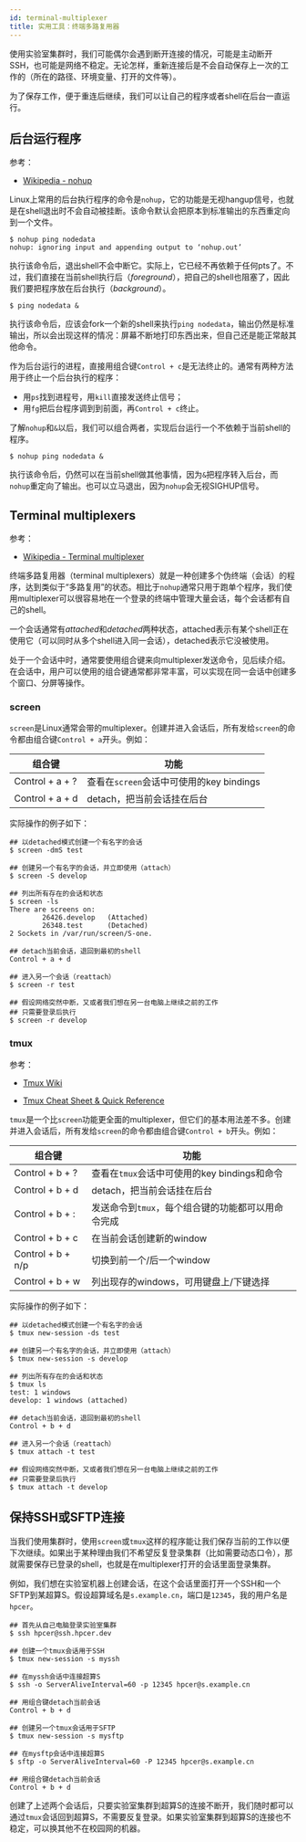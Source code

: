 ```yaml
---
id: terminal-multiplexer
title: 实用工具：终端多路复用器
---
```


使用实验室集群时，我们可能偶尔会遇到断开连接的情况，可能是主动断开SSH，也可能是网络不稳定。无论怎样，重新连接后是不会自动保存上一次的工作的（所在的路径、环境变量、打开的文件等）。

为了保存工作，便于重连后继续，我们可以让自己的程序或者shell在后台一直运行。

## 后台运行程序

参考：

- [Wikipedia - nohup](http://en.wikipedia.org/wiki/Nohup)

Linux上常用的后台执行程序的命令是`nohup`，它的功能是无视hangup信号，也就是在shell退出时不会自动被挂断。该命令默认会把原本到标准输出的东西重定向到一个文件。

```console
$ nohup ping nodedata
nohup: ignoring input and appending output to ‘nohup.out’
```

执行该命令后，退出shell不会中断它。实际上，它已经不再依赖于任何pts了。不过，我们直接在当前shell执行后（*foreground*），把自己的shell也阻塞了，因此我们要把程序放在后台执行（*background*）。

```console
$ ping nodedata &
```

执行该命令后，应该会fork一个新的shell来执行`ping nodedata`，输出仍然是标准输出，所以会出现这样的情况：屏幕不断地打印东西出来，但自己还是能正常敲其他命令。

作为后台运行的进程，直接用组合键`Control + c`是无法终止的。通常有两种方法用于终止一个后台执行的程序：

- 用`ps`找到进程号，用`kill`直接发送终止信号；
- 用`fg`把后台程序调到到前面，再`Control + c`终止。

了解`nohup`和`&`以后，我们可以组合两者，实现后台运行一个不依赖于当前shell的程序。

```console
$ nohup ping nodedata &
```

执行该命令后，仍然可以在当前shell做其他事情，因为`&`把程序转入后台，而`nohup`重定向了输出。也可以立马退出，因为`nohup`会无视SIGHUP信号。

## Terminal multiplexers

参考：

- [Wikipedia - Terminal multiplexer](http://en.wikipedia.org/wiki/Terminal_multiplexer)

终端多路复用器（terminal multiplexers）就是一种创建多个伪终端（会话）的程序，达到类似于“多路复用”的状态。相比于`nohup`通常只用于跑单个程序，我们使用multiplexer可以很容易地在一个登录的终端中管理大量会话，每个会话都有自己的shell。

一个会话通常有*attached*和*detached*两种状态，attached表示有某个shell正在使用它（可以同时从多个shell进入同一会话），detached表示它没被使用。

处于一个会话中时，通常要使用组合键来向multiplexer发送命令，见后续介绍。在会话中，用户可以使用的组合键通常都非常丰富，可以实现在同一会话中创建多个窗口、分屏等操作。

### screen

`screen`是Linux通常会带的multiplexer。创建并进入会话后，所有发给`screen`的命令都由组合键`Control + a`开头。例如：

| 组合键          | 功能                                     |
| --------------- | ---------------------------------------- |
| Control + a + ? | 查看在`screen`会话中可使用的key bindings |
| Control + a + d | detach，把当前会话挂在后台               |

实际操作的例子如下：

```console
## 以detached模式创建一个有名字的会话
$ screen -dmS test

## 创建另一个有名字的会话，并立即使用（attach）
$ screen -S develop

## 列出所有存在的会话和状态
$ screen -ls
There are screens on:
        26426.develop   (Attached)
        26348.test      (Detached)
2 Sockets in /var/run/screen/S-one.

## detach当前会话，退回到最初的shell
Control + a + d

## 进入另一个会话（reattach）
$ screen -r test

## 假设网络突然中断，又或者我们想在另一台电脑上继续之前的工作
## 只需要登录后执行
$ screen -r develop
```

### tmux

参考：

- [Tmux Wiki](https://github.com/tmux/tmux/wiki)

- [Tmux Cheat Sheet & Quick Reference](https://tmuxcheatsheet.com/)

`tmux`是一个比`screen`功能更全面的multiplexer，但它们的基本用法差不多。创建并进入会话后，所有发给`screen`的命令都由组合键`Control + b`开头。例如：

| 组合键            | 功能                                               |
| ----------------- | -------------------------------------------------- |
| Control + b + ?   | 查看在`tmux`会话中可使用的key bindings和命令       |
| Control + b + d   | detach，把当前会话挂在后台                         |
| Control + b + :   | 发送命令到`tmux`，每个组合键的功能都可以用命令完成 |
| Control + b + c   | 在当前会话创建新的window                           |
| Control + b + n/p | 切换到前一个/后一个window                          |
| Control + b + w   | 列出现存的windows，可用键盘上/下键选择             |

实际操作的例子如下：

```console
## 以detached模式创建一个有名字的会话
$ tmux new-session -ds test

## 创建另一个有名字的会话，并立即使用（attach）
$ tmux new-session -s develop

## 列出所有存在的会话和状态
$ tmux ls
test: 1 windows
develop: 1 windows (attached)

## detach当前会话，退回到最初的shell
Control + b + d

## 进入另一个会话（reattach）
$ tmux attach -t test

## 假设网络突然中断，又或者我们想在另一台电脑上继续之前的工作
## 只需要登录后执行
$ tmux attach -t develop
```

## 保持SSH或SFTP连接

当我们使用集群时，使用`screen`或`tmux`这样的程序能让我们保存当前的工作以便下次继续。如果出于某种理由我们不希望反复登录集群（比如需要动态口令），那就需要保存已登录的shell，也就是在multiplexer打开的会话里面登录集群。

例如，我们想在实验室机器上创建会话，在这个会话里面打开一个SSH和一个SFTP到某超算S。假设超算域名是`s.example.cn`，端口是`12345`，我的用户名是`hpcer`。

```console
## 首先从自己电脑登录实验室集群
$ ssh hpcer@ssh.hpcer.dev

## 创建一个tmux会话用于SSH
$ tmux new-session -s myssh

## 在myssh会话中连接超算S
$ ssh -o ServerAliveInterval=60 -p 12345 hpcer@s.example.cn

## 用组合键detach当前会话
Control + b + d

## 创建另一个tmux会话用于SFTP
$ tmux new-session -s mysftp

## 在mysftp会话中连接超算S
$ sftp -o ServerAliveInterval=60 -P 12345 hpcer@s.example.cn

## 用组合键detach当前会话
Control + b + d 
```

创建了上述两个会话后，只要实验室集群到超算S的连接不断开，我们随时都可以通过`tmux`会话回到超算S，不需要反复登录。如果实验室集群到超算S的连接也不稳定，可以换其他不在校园网的机器。
